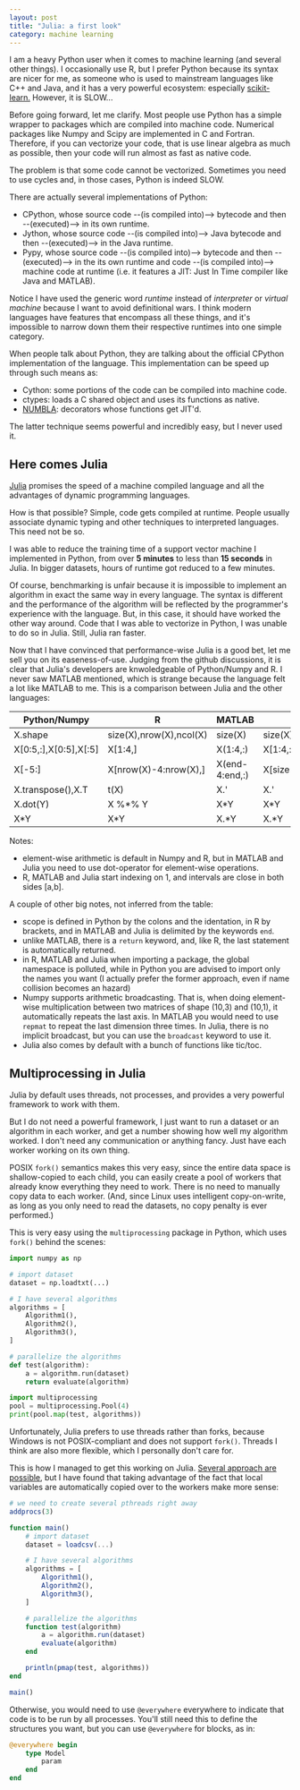 ```yaml
---
layout: post
title: "Julia: a first look"
category: machine learning
---
```


I am a heavy Python user when it comes to machine learning (and several other things). I occasionally use R, but I prefer Python because its syntax are nicer for me, as someone who is used to mainstream languages like C++ and Java, and it has a very powerful ecosystem: especially [scikit-learn.](http://scikit-learn.org/) However, it is SLOW...

Before going forward, let me clarify. Most people use Python has a simple wrapper to packages which are compiled into machine code. Numerical packages like Numpy and Scipy are implemented in C and Fortran. Therefore, if you can vectorize your code, that is use linear algebra as much as possible, then your code will run almost as fast as native code.

The problem is that some code cannot be vectorized. Sometimes you need to use cycles and, in those cases, Python is indeed SLOW.

There are actually several implementations of Python:

- CPython, whose source code --(is compiled into)--> bytecode and then --(executed)--> in its own runtime.
- Jython, whose source code --(is compiled into)--> Java bytecode and then --(executed)--> in the Java runtime.
- Pypy, whose source code --(is compiled into)--> bytecode and then --(executed)--> in the its own runtime and code --(is compiled into)--> machine code at runtime (i.e. it features a JIT: Just In Time compiler like Java and MATLAB).

Notice I have used the generic word *runtime* instead of *interpreter* or *virtual machine* because I want to avoid definitional wars. I think modern languages have features that encompass all these things, and it's impossible to narrow down them their respective runtimes into one simple category.

When people talk about Python, they are talking about the official CPython implementation of the language. This implementation can be speed up through such means as:

- Cython: some portions of the code can be compiled into machine code.
- ctypes: loads a C shared object and uses its functions as native.
- [NUMBLA](http://numba.pydata.org/): decorators whose functions get JIT'd.

The latter technique seems powerful and incredibly easy, but I never used it.

## Here comes Julia

[Julia](https://julialang.org/) promises the speed of a machine compiled language and all the advantages of dynamic programming languages.

How is that possible? Simple, code gets compiled at runtime. People usually associate dynamic typing and other techniques to interpreted languages. This need not be so.

I was able to reduce the training time of a support vector machine I implemented in Python, from over **5 minutes** to less than **15 seconds** in Julia. In bigger datasets, hours of runtime got reduced to a few minutes.

Of course, benchmarking is unfair because it is impossible to implement an algorithm in exact the same way in every language. The syntax is different and the performance of the algorithm will be reflected by the programmer's experience with the language. But, in this case, it should have worked the other way around. Code that I was able to vectorize in Python, I was unable to do so in Julia. Still, Julia ran faster.

Now that I have convinced that performance-wise Julia is a good bet, let me sell you on its easeness-of-use. Judging from the github discussions, it is clear that Julia's developers are knwoledgeable of Python/Numpy and R. I never saw MATLAB mentioned, which is strange because the language felt a lot like MATLAB to me. This is a comparison between Julia and the other languages:

| Python/Numpy | R            | MATLAB       | Julia        |
| ------------ | ------------ | ------------ | ------------ |
| X.shape      | size(X),nrow(X),ncol(X) | size(X) | size(X)|
| X[0:5,:],X[0:5],X[:5] | X[1:4,] | X(1:4,:) | X[1:4,:]     |
| X[-5:]       | X[nrow(X)-4:nrow(X),] | X(end-4:end,:) | X[size(X,1)-4:size(X,1),:] |
| X.transpose(),X.T | t(X)    | X.'          | X.'          |
| X.dot(Y)     | X %\*% Y     | X\*Y         | X\*Y         |
| X\*Y         | X\*Y         | X.\*Y        | X.\*Y        |

Notes:

- element-wise arithmetic is default in Numpy and R, but in MATLAB and Julia you need to use dot-operator for element-wise operations.
- R, MATLAB and Julia start indexing on 1, and intervals are close in both sides [a,b].

A couple of other big notes, not inferred from the table:

- scope is defined in Python by the colons and the identation, in R by brackets, and in MATLAB and Julia is delimited by the keywords `end`.
- unlike MATLAB, there is a `return` keyword, and, like R, the last statement is automatically returned.
- in R, MATLAB and Julia when importing a package, the global namespace is polluted, while in Python you are advised to import only the names you want (I actually prefer the former approach, even if name collision becomes an hazard)
- Numpy supports arithmetic broadcasting. That is, when doing element-wise multiplication between two matrices of shape (10,3) and (10,1), it automatically repeats the last axis. In MATLAB you would need to use `repmat` to repeat the last dimension three times. In Julia, there is no implicit broadcast, but you can use the `broadcast` keyword to use it.
- Julia also comes by default with a bunch of functions like tic/toc.

## Multiprocessing in Julia

Julia by default uses threads, not processes, and provides a very powerful framework to work with them.

But I do not need a powerful framework, I just want to run a dataset or an algorithm in each worker, and get a number showing how well my algorithm worked. I don't need any communication or anything fancy. Just have each worker working on its own thing.

POSIX `fork()` semantics makes this very easy, since the entire data space is shallow-copied to each child, you can easily create a pool of workers that already know everything they need to work. There is no need to manually copy data to each worker. (And, since Linux uses intelligent copy-on-write, as long as you only need to read the datasets, no copy penalty is ever performed.)

This is very easy using the `multiprocessing` package in Python, which uses `fork()` behind the scenes:

```python
import numpy as np

# import dataset
dataset = np.loadtxt(...)

# I have several algorithms
algorithms = [
    Algorithm1(),
    Algorithm2(),
    Algorithm3(),
]

# parallelize the algorithms
def test(algorithm):
    a = algorithm.run(dataset)
    return evaluate(algorithm)

import multiprocessing
pool = multiprocessing.Pool(4)
print(pool.map(test, algorithms))
```

Unfortunately, Julia prefers to use threads rather than forks, because Windows is not POSIX-compliant and does not support `fork()`. Threads I think are also more flexible, which I personally don't care for.

This is how I managed to get this working on Julia. [Several approach are possible](https://stackoverflow.com/questions/44741667/julia-equivalent-of-python-multiprocessing-pool-map/44742371), but I have found that taking advantage of the fact that local variables are automatically copied over to the workers make more sense:

```julia
# we need to create several pthreads right away
addprocs(3)

function main() 
    # import dataset
    dataset = loadcsv(...)

    # I have several algorithms
    algorithms = [
        Algorithm1(),
        Algorithm2(),
        Algorithm3(),
    ]

    # parallelize the algorithms
    function test(algorithm)
        a = algorithm.run(dataset)
        evaluate(algorithm)
    end

    println(pmap(test, algorithms))
end

main()
```

Otherwise, you would need to use `@everywhere` everywhere to indicate that code is to be run by all processes. You'll still need this to define the structures you want, but you can use `@everywhere` for blocks, as in:

```julia
@everywhere begin
    type Model
        param
    end
end
```
